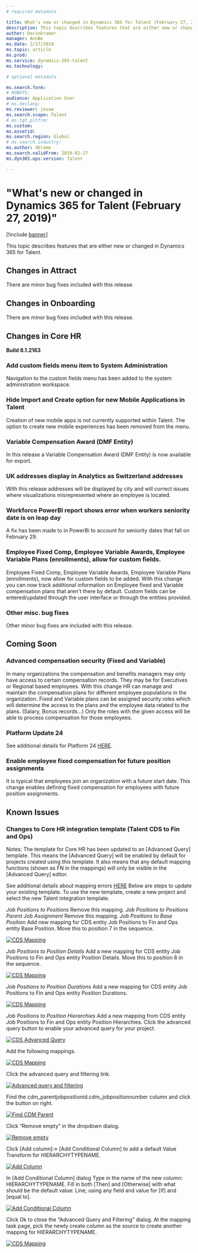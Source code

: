 ```yaml
---
# required metadata

title: What's new or changed in Dynamics 365 for Talent (February 27, 2019)
description: This topic describes features that are either new or changed in Microsoft Dynamics 365 for Talent.
author: Darinkramer
manager: AnnBe
ms.date: 2/27/2019
ms.topic: article
ms.prod: 
ms.service: dynamics-365-talent
ms.technology: 

# optional metadata

ms.search.form: 
# ROBOTS: 
audience: Application User
# ms.devlang: 
ms.reviewer: josaw
ms.search.scope: Talent
# ms.tgt_pltfrm: 
ms.custom: 
ms.assetid: 
ms.search.region: Global
# ms.search.industry: 
ms.author: dkrame
ms.search.validFrom: 2019-02-27
ms.dyn365.ops.version: Talent

---
```

# "What's new or changed in Dynamics 365 for Talent (February 27, 2019)"

[!include [banner](includes/banner.md)]


This topic describes features that are either new or changed in Dynamics 365 for Talent.

## Changes in Attract
There are minor bug fixes included with this release.

## Changes in Onboarding
There are minor bug fixes included with this release.

## Changes in Core HR
**Build 8.1.2163**

### Add custom fields menu item to System Administration
Navigation to the custom fields menu has been added to the system administration workspace.

### Hide Import and Create option for new Mobile Applications in Talent
Creation of new mobile apps is not currently supported within Talent. The option to create new mobile experiences has been removed from the menu. 

### Variable Compensation Award (DMF Entity) 
In this release a Variable Compensation Award (DMF Entity) is now available for export.

### UK addresses display in Analytics as Switzerland addresses
With this release addresses will be displayed by city and will correct issues where visualizations misrepresented where an employee is located.

### Workforce PowerBI report shows error when workers seniority date is on leap day
A fix has been made to in PowerBi to account for seniority dates that fall on February 29. 

### Employee Fixed Comp, Employee Variable Awards, Employee Variable Plans (enrollments), allow for custom fields.
Employee Fixed Comp, Employee Variable Awards, Employee Variable Plans (enrollments), now allow for custom fields to be added. With this change you can now track additional information on Employee fixed and Variable compensation plans that aren't there by default. Custom fields can be entered/updated through the user interface or through the entities provided. 

### Other misc. bug fixes
Other minor bug fixes are included with this release.

## Coming Soon

###  Advanced compensation security (Fixed and Variable)
In many organizations the compensation and benefits managers may only have access to certain compensation records. They may be for Executives or Regional based employees. With this change HR can manage and maintain the compensation plans for different employee populations in the organization. Fixed and Variable plans can be assigned security roles which will determine the access to the plans and the employee data related to the plans. (Salary, Bonus records…) Only the roles with the given access will be able to process compensation for those employees.

###  Platform Update 24
See additional details for Platform 24 [HERE](https://docs.microsoft.com/en-us/dynamics365/unified-operations/fin-and-ops/get-started/whats-new-platform-update-24).

### Enable employee fixed compensation for future position assignments
It is typical that employees join an organization with a future start date. This change enables defining fixed compensation for employees with future position assignments. 

## Known Issues

### Changes to Core HR integration template (Talent CDS to Fin and Ops)
Notes: The template for Core HR has been updated to an [Advanced Query] template. This means the [Advanced Query] will be enabled by default for projects created using this template. It also means that any default mapping functions (shown as FN in the mappings) will only be visible in the [Advanced Query] editor.

See additional details about mapping errors [HERE](https://docs.microsoft.com/en-us/dynamics365/unified-operations/talent/whats-new-talent-december-14)
Below are steps to update your existing template. To use the new template, create a new project and select the new Talent integration template.

*Job Positions to Positions*
Remove this mapping.
*Job Positions to Positions Parent Job Assignment*
Remove this mapping.
*Job Positions to Base Position*
Add new mapping for CDS entity Job Positions to Fin and Ops entity Base Position.
Move this to position 7 in the sequence.

[![CDS Mapping](./media/CDS-Mapping1.png)](./media/CDS-Mapping1.png)

*Job Positions to Position Details*
Add a new mapping for CDS entity Job Positions to Fin and Ops entity Position Details.
Move this to position 8 in the sequence.

[![CDS Mapping](./media/CDS-Mapping2.png)](./media/CDS-Mapping2.png)

*Job Positions to Position Durations*
Add a new mapping for CDS entity Job Positions to Fin and Ops entity Position Durations.

[![CDS Mapping](./media/CDS-Mapping3.png)](./media/CDS-Mapping3.png)

*Job Positions to Position Hierarchies*
Add a new mapping from CDS entity Job Positions to Fin and Ops entity Position Hierarchies.
Click the advanced query button to enable your advanced query for your project.

[![CDS Advanced Query](./media/CDS-Advanced-Query.png)](./media/CDS-Advanced-Query.png)

Add the following mappings.

[![CDS Mapping](./media/CDS-Mapping4.png)](./media/CDS-Mapping4.png)

Click the advanced query and filtering link.

[![Advanced query and filtering](./media/Advanced-query-and-filtering.png)](./media/Advanced-query-and-filtering.png)

Find the cdm_parentjobpositionid.cdm_jobpositionnumber column and click the button on right.

[![Find CDM Parent](./media/Find-CDM-Parent.png)](./media/Find-CDM-Parent.png)

Click “Remove empty” in the dropdown dialog.

[![Remove empty](./media/Remove-empty.png)](./media/Remove-empty.png)

Click [Add column]-> [Add Conditional Column] to add a default Value Transform for HIERARCHYTYPENAME. 

[![Add Column](./media/Add-column.png)](./media/Add-column.png)

In [Add Conditional Column] dialog 
Type in the name of the new column: HIERARCHYTYPENAME.
Fill in both [Then] and [Otherwise] with what should be the default value: Line; using any field and value for [If] and [equal to]. 

[![Add Conditional Column](./media/Add-conditional-column.png)](./media/Add-conditional-column.png)

Click Ok to close the “Advanced Query and Filtering” dialog.
At the mapping task page, pick the newly create column as the source to create another mapping for HIERARCHYTYPENAME.  

[![CDS Mapping](./media/CDS-Mapping5.png)](./media/CDS-Mapping5.png)
